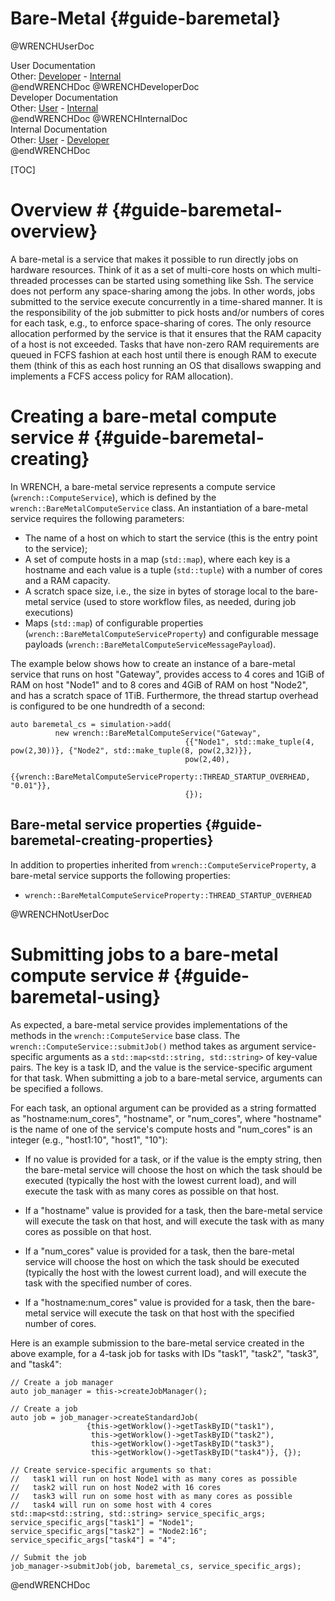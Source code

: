 Bare-Metal                        {#guide-baremetal}
============

@WRENCHUserDoc <div class="doc-type">User Documentation</div><div class="doc-link">Other: <a href="../developer/guide-baremetal.html">Developer</a> - <a href="../internal/guide-baremetal.html">Internal</a></div> @endWRENCHDoc
@WRENCHDeveloperDoc  <div class="doc-type">Developer Documentation</div><div class="doc-link">Other: <a href="../user/guide-baremetal.html">User</a> - <a href="../internal/guide-baremetal.html">Internal</a></div> @endWRENCHDoc
@WRENCHInternalDoc  <div class="doc-type">Internal Documentation</div><div class="doc-link">Other: <a href="../user/guide-baremetal.html">User</a> -  <a href="../developer/guide-baremetal.html">Developer</a></div> @endWRENCHDoc

[TOC]

# Overview #            {#guide-baremetal-overview}

A bare-metal is a service that makes it possible to run directly jobs on
hardware resources. Think of it as a set of multi-core hosts on which
multi-threaded processes can be started using something like Ssh. The
service does not perform any space-sharing among the jobs. In other words,
jobs submitted to the service execute concurrently in a time-shared manner.
It is the responsibility of the job submitter to pick hosts and/or numbers
of cores for each task, e.g., to enforce space-sharing of cores.  The only
resource allocation performed by the service is that it ensures that the
RAM capacity of a host is not exceeded. Tasks that have non-zero
RAM requirements are queued in FCFS fashion at each host until there is
enough RAM to execute them (think of this as each host running an OS that
disallows swapping and implements a FCFS access policy for RAM allocation).

# Creating a bare-metal compute service #        {#guide-baremetal-creating}

In WRENCH, a bare-metal service represents a compute service
(`wrench::ComputeService`), which is defined by the `wrench::BareMetalComputeService`
class. An instantiation of a bare-metal service requires the following
parameters:

- The name of a host on which to start the service (this is the entry point to the service);
- A set of compute hosts in a map (`std::map`), where each key is a hostname
  and each value is a tuple (`std::tuple`) with a number of cores and a RAM capacity. 
- A scratch space size, i.e., the size in bytes of storage local to the bare-metal service (used to store
  workflow files, as needed, during job executions) 
- Maps (`std::map`) of configurable properties (`wrench::BareMetalComputeServiceProperty`) and configurable message 
  payloads (`wrench::BareMetalComputeServiceMessagePayload`).
  
The example below shows how to create an instance of a bare-metal service
that runs on host "Gateway", provides access to 4 cores and 1GiB of RAM on host "Node1"
and to 8 cores and 4GiB of RAM on host "Node2", and has a scratch space of 1TiB. Furthermore, the thread startup overhead is
configured to be one hundredth of a second:

~~~~~~~~~~~~~{.cpp}
auto baremetal_cs = simulation->add(
          new wrench::BareMetalComputeService("Gateway", 
                                       {{"Node1", std::make_tuple(4, pow(2,30))}, {"Node2", std::make_tuple(8, pow(2,32)}},
                                       pow(2,40),
                                       {{wrench::BareMetalComputeServiceProperty::THREAD_STARTUP_OVERHEAD, "0.01"}}, 
                                       {});
~~~~~~~~~~~~~

## Bare-metal service properties             {#guide-baremetal-creating-properties}

In addition to properties inherited from `wrench::ComputeServiceProperty`, a bare-metal
service supports the following properties:

- `wrench::BareMetalComputeServiceProperty::THREAD_STARTUP_OVERHEAD`


@WRENCHNotUserDoc

# Submitting jobs to a bare-metal compute service #        {#guide-baremetal-using}

As expected, a bare-metal service provides implementations of the methods  in the
`wrench::ComputeService` base class. The `wrench::ComputeService::submitJob()` method
takes as argument service-specific arguments as a `std::map<std::string,
std::string>` of key-value pairs. The key is a task ID, and the value is
the service-specific argument for that task.  When submitting a job to a
bare-metal service, arguments can be specified a follows.

For each task, an optional argument can be provided as a string formatted
as "hostname:num_cores", "hostname", or "num_cores", where "hostname" is the name
of one of the service's compute hosts and "num_cores" is an integer (e.g., "host1:10",
"host1", "10"):

  - If no value is provided for a task, or if the value is the empty string, then the bare-metal
    service will choose the host on which the task should be executed (typically the host with
    the lowest current load), and will execute the task with as many cores as possible on that host. 
  
  - If a "hostname" value is provided for a task, then the bare-metal service will execute the
    task on that host, and will execute the task with as many cores as possible on that host.

  - If a "num_cores" value is provided for a task, then the bare-metal
    service will choose the host on which the task should be executed (typically the host with
    the lowest current load), and will execute the task with the specified number of cores. 

  - If a "hostname:num_cores" value is provided for a task, then the bare-metal service
   will execute the task on that host with the specified number of cores.

Here is an example submission to the bare-metal service created in the above example, for a 4-task job for tasks with IDs "task1", "task2", "task3", and "task4":

~~~~~~~~~~~~~{.cpp}
// Create a job manager
auto job_manager = this->createJobManager();

// Create a job
auto job = job_manager->createStandardJob(
                 {this->getWorklow()->getTaskByID("task1"),
                  this->getWorklow()->getTaskByID("task2"),
                  this->getWorklow()->getTaskByID("task3"),
                  this->getWorklow()->getTaskByID("task4")}, {});

// Create service-specific arguments so that:
//   task1 will run on host Node1 with as many cores as possible
//   task2 will run on host Node2 with 16 cores
//   task3 will run on some host with as many cores as possible
//   task4 will run on some host with 4 cores
std::map<std::string, std::string> service_specific_args;
service_specific_args["task1"] = "Node1";
service_specific_args["task2"] = "Node2:16";
service_specific_args["task4"] = "4";

// Submit the job
job_manager->submitJob(job, baremetal_cs, service_specific_args);
~~~~~~~~~~~~~

@endWRENCHDoc

